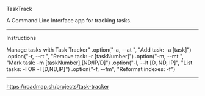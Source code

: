 TaskTrack

A Command Line Interface app for tracking tasks.

--- 
Instructions

Manage tasks with Task Tracker"
    .option("-a, --at <string>", "Add task: -a [task]")
    .option("-r, --rt <value>", "Remove task: -r [taskNumber]")
    .option("-m, --mt <value>", "Mark task: -m [taskNumber],[ND/IP/D]")
    .option("-l, --lt [D, ND, IP]", "List tasks: -l OR -l [D,ND,IP]")
    .option("-f, --fm", "Reformat indexes: -f")

--- 

https://roadmap.sh/projects/task-tracker
